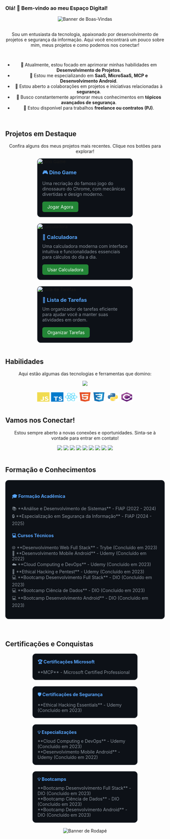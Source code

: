 ### Olá! 👋 Bem-vindo ao meu Espaço Digital!

<div align="center">
  <img src="https://capsule-render.vercel.app/api?type=waving&color=gradient&height=100&section=header&text=Bem-vindo%20ao%20meu%20Perfil!&fontSize=25&fontAlignY=38" alt="Banner de Boas-Vindas">
</div>

<br>

<p align="center">
  Sou um entusiasta da tecnologia, apaixonado por desenvolvimento de projetos e segurança da informação. Aqui você encontrará um pouco sobre mim, meus projetos e como podemos nos conectar!
</p>

<br>

<div align="center">
  
- 🔭 Atualmente, estou focado em aprimorar minhas habilidades em **Desenvolvimento de Projetos**.
- 🌱 Estou me especializando em **SaaS, MicroSaaS, MCP e Desenvolvimento Android**.
- 🤝 Estou aberto a colaborações em projetos e iniciativas relacionadas à **segurança**.
- 🤔 Busco constantemente aprimorar meus conhecimentos em **tópicos avançados de segurança**.
- 💼 Estou disponível para trabalhos **freelance ou contratos (PJ)**.

</div>

<br>

## Projetos em Destaque

<p align="center">
  Confira alguns dos meus projetos mais recentes. Clique nos botões para explorar!
</p>

<div style="display: flex; flex-wrap: wrap; gap: 20px; justify-content: center;">

  <div style="width: 300px; border: 1px solid #30363d; border-radius: 10px; overflow: hidden; background: #0d1117;">
    <img src="banner-dino.svg" alt="Dino Game" style="width: 100%; height: 150px; object-fit: cover;">
    <div style="padding: 15px;">
      <h3 style="color: #58a6ff; margin: 0 0 10px 0;">🎮 Dino Game</h3>
      <p style="color: #8b949e; margin: 0 0 15px 0;">Uma recriação do famoso jogo do dinossauro do Chrome, com mecânicas divertidas e design moderno.</p>
      <a href="https://rogeriomatos75.github.io/Portfolio-Interativo/dino/dino.html" style="display: inline-block; padding: 8px 16px; background: #238636; color: white; text-decoration: none; border-radius: 6px;">Jogar Agora</a>
    </div>
  </div>

  <div style="width: 300px; border: 1px solid #30363d; border-radius: 10px; overflow: hidden; background: #0d1117;">
    <img src="banner-calculadora.svg" alt="Calculadora" style="width: 100%; height: 150px; object-fit: cover;">
    <div style="padding: 15px;">
      <h3 style="color: #58a6ff; margin: 0 0 10px 0;">🔢 Calculadora</h3>
      <p style="color: #8b949e; margin: 0 0 15px 0;">Uma calculadora moderna com interface intuitiva e funcionalidades essenciais para cálculos do dia a dia.</p>
      <a href="https://rogeriomatos75.github.io/Portfolio-Interativo/calculadora" style="display: inline-block; padding: 8px 16px; background: #238636; color: white; text-decoration: none; border-radius: 6px;">Usar Calculadora</a>
    </div>
  </div>

  <div style="width: 300px; border: 1px solid #30363d; border-radius: 10px; overflow: hidden; background: #0d1117;">
    <img src="banner-lista-de-tarefas.svg" alt="Lista de Tarefas" style="width: 100%; height: 150px; object-fit: cover;">
    <div style="padding: 15px;">
      <h3 style="color: #58a6ff; margin: 0 0 10px 0;">📝 Lista de Tarefas</h3>
      <p style="color: #8b949e; margin: 0 0 15px 0;">Um organizador de tarefas eficiente para ajudar você a manter suas atividades em ordem.</p>
      <a href="https://rogeriomatos75.github.io/Portfolio-Interativo/lista-de-tarefas" style="display: inline-block; padding: 8px 16px; background: #238636; color: white; text-decoration: none; border-radius: 6px;">Organizar Tarefas</a>
    </div>
  </div>

</div>

<br>

## Habilidades

<p align="center">
  Aqui estão algumas das tecnologias e ferramentas que domino:
</p>

<div align="center">
  <img height="180em" src="https://github-readme-stats.vercel.app/api?username=RogerioMatos75&show_icons=true&theme=dark&include_all_commits=true&count_private=true"/>
</div>

<div align="center">
  <br>
  <img align="center" alt="Rafa-Js" height="30" width="40" src="https://raw.githubusercontent.com/devicons/devicon/master/icons/javascript/javascript-plain.svg">
  <img align="center" alt="Rafa-Ts" height="30" width="40" src="https://raw.githubusercontent.com/devicons/devicon/master/icons/typescript/typescript-plain.svg">
  <img align="center" alt="Rafa-React" height="30" width="40" src="https://raw.githubusercontent.com/devicons/devicon/master/icons/react/react-original.svg">
  <img align="center" alt="Rafa-HTML" height="30" width="40" src="https://raw.githubusercontent.com/devicons/devicon/master/icons/html5/html5-original.svg">
  <img align="center" alt="Rafa-CSS" height="30" width="40" src="https://raw.githubusercontent.com/devicons/devicon/master/icons/css3/css3-original.svg">
  <img align="center" alt="Rafa-Python" height="30" width="40" src="https://raw.githubusercontent.com/devicons/devicon/master/icons/python/python-original.svg">
  <img align="center" alt="Rafa-Csharp" height="30" width="40" src="https://raw.githubusercontent.com/devicons/devicon/master/icons/csharp/csharp-original.svg">
</div>

<br>

## Vamos nos Conectar!

<p align="center">
  Estou sempre aberto a novas conexões e oportunidades. Sinta-se à vontade para entrar em contato!
</p>

<div align="center">
  <a href="https://www.youtube.com/channel/UCZ3BtkOjEKKEGez_xGpxk_Q" target="_blank"><img src="https://img.shields.io/badge/YouTube-FF0000?style=for-the-badge&logo=youtube&logoColor=white" target="_blank"></a>
  <a href="https://www.twitch.tv/nocontrole75" target="_blank"><img src="https://img.shields.io/badge/Twitch-9146FF?style=for-the-badge&logo=twitch&logoColor=white" target="_blank"></a>
  <a href="https://www.linkedin.com/in/rogerio-matos-39045596/" target="_blank"><img src="https://img.shields.io/badge/LinkedIn-0077B5?style=for-the-badge&logo=linkedin&logoColor=white" target="_blank"></a>
  <a href="https://x.com/RogerioMatos75" target="_blank"><img src="https://img.shields.io/badge/Twitter-1DA1F2?style=for-the-badge&logo=twitter&logoColor=white" target="_blank"></a>
  <a href="https://www.instagram.com/rogeriomatos1975" target="_blank"><img src="https://img.shields.io/badge/Instagram-E4405F?style=for-the-badge&logo=instagram&logoColor=white" target="_blank"></a>
  <a href="https://www.facebook.com/" target="_blank"><img src="https://img.shields.io/badge/Facebook-1877F2?style=for-the-badge&logo=facebook&logoColor=white" target="_blank"></a>
  <a href="https://github.com/RogerioMatos75" target="_blank"><img src="https://img.shields.io/badge/GitHub-181717?style=for-the-badge&logo=github&logoColor=white" target="_blank"></a>
  <a href="https://discord.com/rogeriomatos1975" target="_blank"><img src="https://img.shields.io/badge/Discord-5865F2?style=for-the-badge&logo=discord&logoColor=white" target="_blank"></a>
  <a href="https://wa.me/+5511968160730" target="_blank"><img src="https://img.shields.io/badge/WhatsApp-25D366?style=for-the-badge&logo=whatsapp&logoColor=white" target="_blank"></a>
</div>

<br>

## Formação e Conhecimentos

<div style="background: #0d1117; border: 1px solid #30363d; border-radius: 10px; padding: 20px; margin: 20px 0;">
  <h4 style="color: #58a6ff; margin-bottom: 15px;">🎓 Formação Acadêmica</h4>
  <ul style="color: #8b949e; list-style-type: none; padding: 0;">
    <li>📚 **Análise e Desenvolvimento de Sistemas** - FIAP (2022 - 2024)</li>
    <li>🔒 **Especialização em Segurança da Informação** - FIAP (2024 - 2025)</li>
  </ul>

  <h4 style="color: #58a6ff; margin: 20px 0 15px 0;">💻 Cursos Técnicos</h4>
  <ul style="color: #8b949e; list-style-type: none; padding: 0;">
    <li>🌐 **Desenvolvimento Web Full Stack** - Trybe (Concluído em 2023)</li>
    <li>📱 **Desenvolvimento Mobile Android** - Udemy (Concluído em 2022)</li>
    <li>☁️ **Cloud Computing e DevOps** - Udemy (Concluído em 2023)</li>
    <li>🔐 **Ethical Hacking e Pentest** - Udemy (Concluído em 2023)</li>
    <li>💻 **Bootcamp Desenvolvimento Full Stack** - DIO (Concluído em 2023)</li>
    <li>💻 **Bootcamp Ciência de Dados** - DIO (Concluído em 2023)</li>
    <li>💻 **Bootcamp Desenvolvimento Android** - DIO (Concluído em 2023)</li>
  </ul>
</div>

<br>

## Certificações e Conquistas

<div style="display: flex; flex-wrap: wrap; gap: 20px; justify-content: center;">
  <div style="width: 300px; border: 1px solid #30363d; border-radius: 10px; overflow: hidden; background: #0d1117; padding: 15px;">
    <h4 style="color: #58a6ff; margin: 0 0 10px 0;">🏆 Certificações Microsoft</h4>
    <p style="color: #8b949e; margin: 0;">**MCP** - Microsoft Certified Professional</p>
  </div>

  <div style="width: 300px; border: 1px solid #30363d; border-radius: 10px; overflow: hidden; background: #0d1117; padding: 15px;">
    <h4 style="color: #58a6ff; margin: 0 0 10px 0;">🛡️ Certificações de Segurança</h4>
    <p style="color: #8b949e; margin: 0;">**Ethical Hacking Essentials** - Udemy (Concluído em 2023)</p>
  </div>

  <div style="width: 300px; border: 1px solid #30363d; border-radius: 10px; overflow: hidden; background: #0d1117; padding: 15px;">
    <h4 style="color: #58a6ff; margin: 0 0 10px 0;">💡 Especializações</h4>
    <p style="color: #8b949e; margin: 0;">**Cloud Computing e DevOps** - Udemy (Concluído em 2023)</p>
    <p style="color: #8b949e; margin: 0;">**Desenvolvimento Mobile Android** - Udemy (Concluído em 2022)</p>
  </div>
  <div style="width: 300px; border: 1px solid #30363d; border-radius: 10px; overflow: hidden; background: #0d1117; padding: 15px;">
    <h4 style="color: #58a6ff; margin: 0 0 10px 0;">💡 Bootcamps</h4>
    <p style="color: #8b949e; margin: 0;">**Bootcamp Desenvolvimento Full Stack** - DIO (Concluído em 2023)</p>
    <p style="color: #8b949e; margin: 0;">**Bootcamp Ciência de Dados** - DIO (Concluído em 2023)</p>
    <p style="color: #8b949e; margin: 0;">**Bootcamp Desenvolvimento Android** - DIO (Concluído em 2023)</p>
  </div>
</div>

<br>

<div align="center">
  <img src="https://capsule-render.vercel.app/api?type=waving&color=gradient&height=100&section=footer" alt="Banner de Rodapé">
</div>
